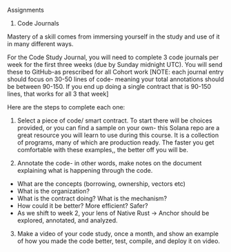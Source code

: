 Assignments

1. Code Journals

Mastery of a skill comes from immersing yourself in the study and use of it in many different ways.

For the Code Study Journal, you will need to complete 3 code journals per week for the first three weeks (due by Sunday midnight UTC). You will send these to GitHub-as prescribed for all Cohort work [NOTE: each journal entry should focus on 30-50 lines of code- meaning your total annotations should be between 90-150. If you end up doing a single contract that is 90-150 lines, that works for all 3 that week]

Here are the steps to complete each one:

1. Select a piece of code/ smart contract. To start there will be choices provided, or you can find a sample on your own- this Solana repo are a great resource you will learn to use during this course. It is a collection of programs, many of which are production ready. The faster you get comfortable with these examples,, the better off you will be.

2. Annotate the code- in other words, make notes on the document explaining what is happening through the code.

- What are the concepts (borrowing, ownership, vectors etc)
- What is the organization?
- What is the contract doing? What is the mechanism?
- How could it be better? More efficient? Safer?
- As we shift to week 2, your lens of Native Rust -> Anchor should be explored, annotated, and analyzed.

3.  Make a video of your code study, once a month, and show an example of how you made the code better, test, compile, and deploy it on video.
